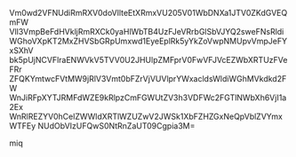 Vm0wd2VFNUdiRmRXV0doVllteEtXRmxVU205V01WbDNXa1JTV0ZKdGVEQmFW
Vll3VmpBeFdHVkljRmRXCk0yaHlWbTB4UzFJeVRrbGlSbVJYQ2sweFNsRldi
WGhoVXpKT2MxZHVSbGRpUmxwd1EyeEplRk5yYkZoVwpNMUpvVmpJeFYxSXhV
bk5pUjNCVFlraENWVkV5TVV0U2JHUlpZMFprV0FwVFJVcEZWbXRTUzFVeFRr
ZFQKYmtwcFVtMW9jRlV3Vmt0bFZrVjVUVlprYWxacldsWldiWGhMVkdkd2FW
WnJiRFpXYTJRMFdWZE9kRlpzCmFGWUtZV3h3VDFWc2FGTlNWbXh6VjI1a2Ex
WnRlREZYV0hCelZWWldXRTlWZUZwV2JWSk1XbFZHZGxNeQpVblZVYmxWTFEy
NUdObVIzUFQwS0NtRnZaUT09Cgpia3M=

miq